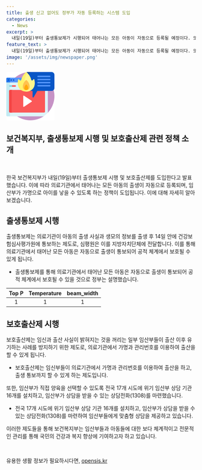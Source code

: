 ```yaml
---
title: 출생 신고 없어도 정부가 자동 등록하는 시스템 도입
categories:
  - News
excerpt: >
  내일(19일)부터 출생통보제가 시행되어 태어나는 모든 아동이 자동으로 등록될 예정이다. 또한, 보호출산제도 도입되어 힘든 상황의 임산부가 가명으로 아이를 낳을 수 있도록 돕게 된다. 이로써 국가는 아동을 보호하기 위한 체계를 강화하게 되며, 임산부에게는 맞춤형 상담과 양육 기간을 보장하게 된다. 또한, 출생 정보를 제때 신고하지 않을 경우에는 지자체가 독촉조치와 법원의 허가를 통해 아동의 출생을 등록하게 된다. 보호출산제는 임산부의 어려움을 고려하여 출산과 양육에 필요한 지원을 제공한다.
feature_text: >
  내일(19일)부터 출생통보제가 시행되어 태어나는 모든 아동이 자동으로 등록될 예정이다. 또한, 보호출산제도 도입되어 힘든 상황의 임산부가 가명으로 아이를 낳을 수 있도록 돕게 된다. 이로써 국가는 아동을 보호하기 위한 체계를 강화하게 되며, 임산부에게는 맞춤형 상담과 양육 기간을 보장하게 된다. 또한, 출생 정보를 제때 신고하지 않을 경우에는 지자체가 독촉조치와 법원의 허가를 통해 아동의 출생을 등록하게 된다. 보호출산제는 임산부의 어려움을 고려하여 출산과 양육에 필요한 지원을 제공한다.
image: '/assets/img/newspaper.png'
---
```


<p><img src="/assets/img/news.png" alt="rentncar 속보" /></p>

<h2>보건복지부, 출생통보제 시행 및 보호출산제 관련 정책 소개</h2>

<p data-ke-size="size16">&nbsp;</p>

<p>한국 보건복지부가 내일(19일)부터 출생통보제 시행 및 보호출산제를 도입한다고 발표했습니다. 이에 따라 의료기관에서 태어나는 모든 아동의 출생이 자동으로 등록되며, 임산부가 가명으로 아이를 낳을 수 있도록 하는 정책이 도입됩니다. 이에 대해 자세히 알아보겠습니다.</p>

<h2 data-ke-size="size26">출생통보제 시행</h2>

<p>출생통보제는 의료기관이 아동의 출생 사실과 생모의 정보를 출생 후 14일 안에 건강보험심사평가원에 통보하는 제도로, 심평원은 이를 지방자치단체에 전달합니다. 이를 통해 의료기관에서 태어난 모든 아동은 자동으로 출생이 통보되어 공적 체계에서 보호될 수 있게 됩니다.</p>

<ul>
<li>출생통보제를 통해 의료기관에서 태어난 모든 아동은 자동으로 출생이 통보되어 공적 체계에서 보호될 수 있을 것으로 정부는 설명했습니다.</li>
</ul>

<table>
<thead>
<tr>
<th style="text-align: center;">Top P</th>
<th style="text-align: center;">Temperature</th>
<th style="text-align: center;">beam_width</th>
</tr>
</thead>
<tbody>
<tr>
<td style="text-align: center;">1</td>
<td style="text-align: center;">1</td>
<td style="text-align: center;">1</td>
</tr>
</tbody>
</table>

<h2 data-ke-size="size26">보호출산제 시행</h2>

<p>보호출산제는 임신과 출산 사실이 밝혀지는 것을 꺼리는 일부 임산부들이 출산 이후 유기하는 사례를 방지하기 위한 제도로, 의료기관에서 가명과 관리번호를 이용하여 출산을 할 수 있게 됩니다.</p>

<ul>
<li>보호출산제는 임신부들이 의료기관에서 가명과 관리번호를 이용하여 출산을 하고, 출생 통보까지 할 수 있게 하는 제도입니다.</li>
</ul>

<p>또한, 임산부가 직접 양육을 선택할 수 있도록 전국 17개 시도에 위기 임산부 상담 기관 16개를 설치하고, 임산부가 상담을 받을 수 있는 상담전화(1308)를 마련했습니다.</p>

<ul>
<li>전국 17개 시도에 위기 임산부 상담 기관 16개를 설치하고, 임산부가 상담을 받을 수 있는 상담전화(1308)를 마련하여 임산부들에게 맞춤형 상담을 제공하고 있습니다.</li>
</ul>

<p>이러한 제도들을 통해 보건복지부는 임산부들과 아동들에 대한 보다 체계적이고 전문적인 관리를 통해 국민의 건강과 복지 향상에 기여하고자 하고 있습니다.</p>

<p data-ke-size="size16">&nbsp;</p>
유용한 생활 정보가 필요하시다면, <a href="https://opensis.kr" rel="dofollow">opensis.kr</a>


